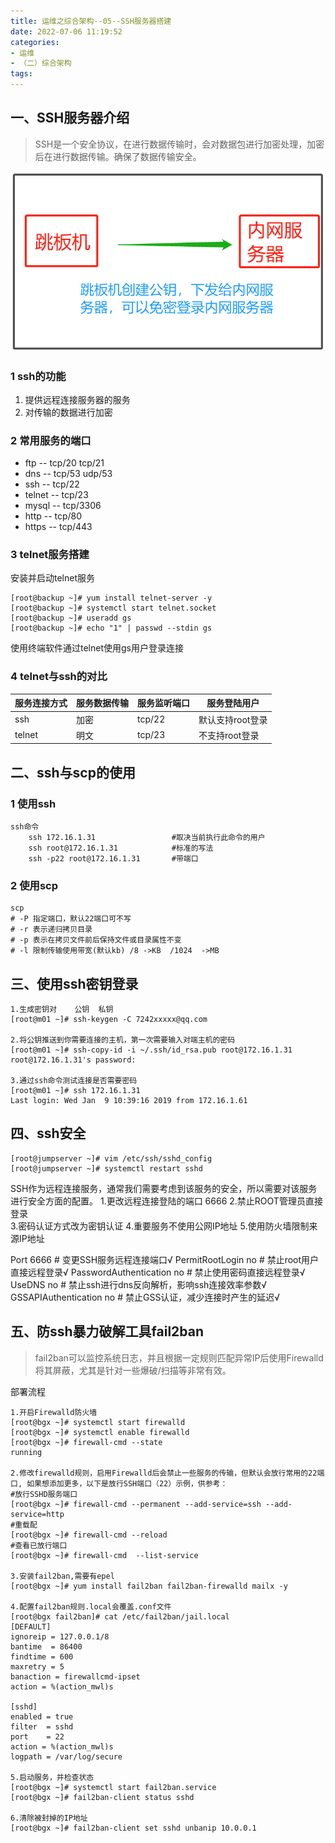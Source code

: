 ```yaml
---
title: 运维之综合架构--05--SSH服务器搭建
date: 2022-07-06 11:19:52
categories:
- 运维
- （二）综合架构
tags:
---
```




## 一、SSH服务器介绍

>SSH是一个安全协议，在进行数据传输时，会对数据包进行加密处理，加密后在进行数据传输。确保了数据传输安全。
>

![ssh免密登录](04-ssh服务跳板机搭建.assets/ssh免密登录.png)

### 1 ssh的功能

1. 提供远程连接服务器的服务
2. 对传输的数据进行加密

### 2 常用服务的端口

- ftp -- tcp/20  tcp/21
- dns -- tcp/53  udp/53
- ssh  --  tcp/22
- telnet -- tcp/23 
- mysql -- tcp/3306
- http -- tcp/80
- https -- tcp/443

### 3 telnet服务搭建

安装并启动telnet服务

```shell
[root@backup ~]# yum install telnet-server -y
[root@backup ~]# systemctl start telnet.socket 
[root@backup ~]# useradd gs
[root@backup ~]# echo "1" | passwd --stdin gs
```

使用终端软件通过telnet使用gs用户登录连接

### 4 telnet与ssh的对比

| 服务连接方式 | 服务数据传输 | 服务监听端口 | 服务登陆用户     |
| ------------ | ------------ | ------------ | ---------------- |
| ssh          | 加密         | tcp/22       | 默认支持root登录 |
| telnet       | 明文         | tcp/23       | 不支持root登录   |

## 二、ssh与scp的使用

### 1 使用ssh 

```shell
ssh命令
	ssh 172.16.1.31					#取决当前执行此命令的用户
	ssh root@172.16.1.31			#标准的写法
	ssh -p22 root@172.16.1.31		#带端口
```

### 2 使用scp

```shell
scp 
# -P 指定端口，默认22端口可不写
# -r 表示递归拷贝目录
# -p 表示在拷贝文件前后保持文件或目录属性不变
# -l 限制传输使用带宽(默认kb) /8 ->KB  /1024  ->MB 
```

## 三、使用ssh密钥登录

```shell
1.生成密钥对    公钥  私钥
[root@m01 ~]# ssh-keygen -C 7242xxxxx@qq.com
	
2.将公钥推送到你需要连接的主机，第一次需要输入对端主机的密码
[root@m01 ~]# ssh-copy-id -i ~/.ssh/id_rsa.pub root@172.16.1.31
root@172.16.1.31's password:
	
3.通过ssh命令测试连接是否需要密码
[root@m01 ~]# ssh 172.16.1.31
Last login: Wed Jan  9 10:39:16 2019 from 172.16.1.61
```

## 四、ssh安全

```shell
[root@jumpserver ~]# vim /etc/ssh/sshd_config
[root@jumpserver ~]# systemctl restart sshd
```

SSH作为远程连接服务，通常我们需要考虑到该服务的安全，所以需要对该服务进行安全方面的配置。
1.更改远程连接登陆的端口		6666
2.禁止ROOT管理员直接登录		
3.密码认证方式改为密钥认证
4.重要服务不使用公网IP地址
5.使用防火墙限制来源IP地址
	
Port 6666                       # 变更SSH服务远程连接端口√
PermitRootLogin         no      # 禁止root用户直接远程登录√
PasswordAuthentication  no      # 禁止使用密码直接远程登录√
UseDNS                  no      # 禁止ssh进行dns反向解析，影响ssh连接效率参数√
GSSAPIAuthentication    no      # 禁止GSS认证，减少连接时产生的延迟√

## 五、防ssh暴力破解工具fail2ban

>fail2ban可以监控系统日志，并且根据一定规则匹配异常IP后使用Firewalld将其屏蔽，尤其是针对一些爆破/扫描等非常有效。

部署流程

```shell
1.开启Firewalld防火墙
[root@bgx ~]# systemctl start firewalld
[root@bgx ~]# systemctl enable firewalld
[root@bgx ~]# firewall-cmd --state
running

2.修改firewalld规则，启用Firewalld后会禁止一些服务的传输，但默认会放行常用的22端口, 如果想添加更多，以下是放行SSH端口（22）示例，供参考：
#放行SSHD服务端口
[root@bgx ~]# firewall-cmd --permanent --add-service=ssh --add-service=http 
#重载配
[root@bgx ~]# firewall-cmd --reload
#查看已放行端口
[root@bgx ~]# firewall-cmd  --list-service

3.安装fail2ban,需要有epel
[root@bgx ~]# yum install fail2ban fail2ban-firewalld mailx -y

4.配置fail2ban规则.local会覆盖.conf文件
[root@bgx fail2ban]# cat /etc/fail2ban/jail.local
[DEFAULT]
ignoreip = 127.0.0.1/8
bantime  = 86400
findtime = 600
maxretry = 5
banaction = firewallcmd-ipset
action = %(action_mwl)s

[sshd]
enabled = true
filter  = sshd
port    = 22
action = %(action_mwl)s
logpath = /var/log/secure

5.启动服务，并检查状态
[root@bgx ~]# systemctl start fail2ban.service
[root@bgx ~]# fail2ban-client status sshd

6.清除被封掉的IP地址
[root@bgx ~]# fail2ban-client set sshd unbanip 10.0.0.1
```

